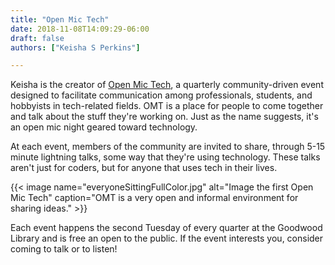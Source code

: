 ```yaml
---
title: "Open Mic Tech"
date: 2018-11-08T14:09:29-06:00
draft: false
authors: ["Keisha S Perkins"]

---
```


Keisha is the creator of <a target="_blank" href="https://www.openmictech.com/">Open Mic Tech</a>, a quarterly community-driven event designed to facilitate communication among professionals, students, and hobbyists in tech-related fields. OMT is a place for people to come together and talk about the stuff they're working on. Just as the name suggests, it's an open mic night geared toward technology.

At each event, members of the community are invited to share, through 5-15 minute lightning talks, some way that they're using technology. These talks aren't just for coders, but for anyone that uses tech in their lives.

{{< image name="everyoneSittingFullColor.jpg" alt="Image the first Open Mic Tech" caption="OMT is a very open and informal environment for sharing ideas." >}}

Each event happens the second Tuesday of every quarter at the Goodwood Library and is free an open to the public. If the event interests you, consider coming to talk or to listen!
